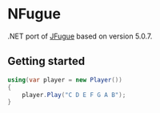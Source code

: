 # NFugue

.NET port of [JFugue](http://jfugue.org) based on version 5.0.7.

## Getting started

```csharp
using(var player = new Player())
{
    player.Play("C D E F G A B");
}
```
